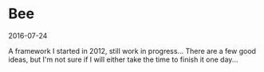 Bee
========
2016-07-24


A framework I started in 2012, still work in progress...
There are a few good ideas, but I'm not sure if I will either take the time to finish it one day...



